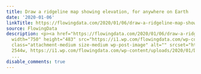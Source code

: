 ```yaml
---
title: Draw a ridgeline map showing elevation, for anywhere on Earth
date: '2020-01-06'
linkTitle: https://flowingdata.com/2020/01/06/draw-a-ridgeline-map-showing-elevation-for-anywhere-on-earth/
source: FlowingData
description: <p><a href="https://flowingdata.com/2020/01/06/draw-a-ridgeline-map-showing-elevation-for-anywhere-on-earth/"><img
  width="750" height="483" src="https://i1.wp.com/flowingdata.com/wp-content/uploads/2020/01/Draw-a-frequency-trails-map-for-anywhere-on-Earth.png?fit=750%2C483&amp;ssl=1"
  class="attachment-medium size-medium wp-post-image" alt="" srcset="https://i1.wp.com/flowingdata.com/wp-content/uploads/2020/01/Draw-a-frequency-trails-map-for-anywhere-on-Earth.png?w=2544&amp;ssl=1
  2544w, https://i1.wp.com/flowingdata.com/wp-content/uploads/2020/01/Draw-a-frequency-trails-map-for-anywhere-on-Eart
  ...
disable_comments: true
---
```

<p><a href="https://flowingdata.com/2020/01/06/draw-a-ridgeline-map-showing-elevation-for-anywhere-on-earth/"><img width="750" height="483" src="https://i1.wp.com/flowingdata.com/wp-content/uploads/2020/01/Draw-a-frequency-trails-map-for-anywhere-on-Earth.png?fit=750%2C483&amp;ssl=1" class="attachment-medium size-medium wp-post-image" alt="" srcset="https://i1.wp.com/flowingdata.com/wp-content/uploads/2020/01/Draw-a-frequency-trails-map-for-anywhere-on-Earth.png?w=2544&amp;ssl=1 2544w, https://i1.wp.com/flowingdata.com/wp-content/uploads/2020/01/Draw-a-frequency-trails-map-for-anywhere-on-Eart ...